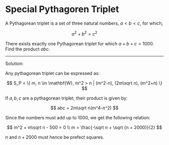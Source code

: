# Special Pythagoren Triplet

A Pythagorean triplet is a set of three natural numbers, $a < b < c$, for which,

$$ a^2 + b^2 = c^2 $$

There exists exactly one Pythagorean triplet for which $a + b + c = 1000$.
Find the product $abc$.

---

Solution:

Any pythagorean triplet can be expressed as:

$$
S_P = \{
    m, n \in \mathbf{W}, m^2 > n | (m^2-n), (2m\sqrt n), (m^2+n)
    \}
$$

If $a, b, c$ are a pythagorean triplet, their product is given by:

$$
abc = 2m\sqrt n(m^4-n^2)
$$

Since the numbers must add up to 1000, we get the following relation:

$$
m^2 + m\sqrt n - 500 = 0 \\
m = \frac{-\sqrt n + \sqrt {n + 2000}}{2}
$$

$n$ and $n+2000$ must hence be prefect squares.
